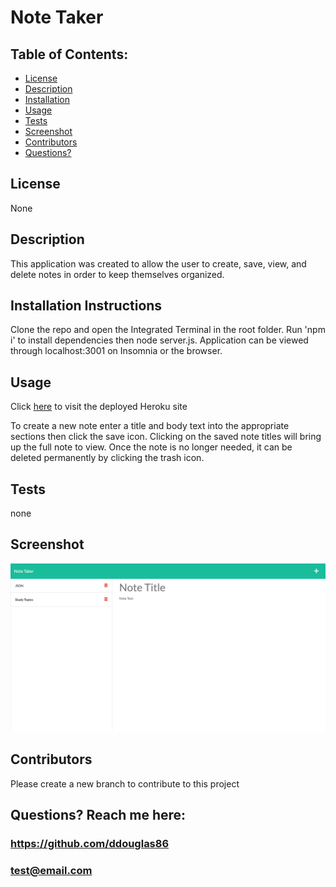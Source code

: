 # Note Taker
  ### 

  ## Table of Contents:
  - [License](#license)
  - [Description](#description)
  - [Installation](#installation)
  - [Usage](#usage)
  - [Tests](#tests)
  - [Screenshot](#screenshot)
  - [Contributors](#contributors)
  - [Questions?](#questions)

  ## License
  None

  ## Description
  This application was created to allow the user to create, save, view, and delete notes in order to keep themselves organized. 

  ## Installation Instructions
  Clone the repo and open the Integrated Terminal in the root folder. Run 'npm i' to install dependencies then node server.js. Application can be viewed through localhost:3001 on Insomnia or the browser.

  ## Usage
  Click [here](https://rune-of-requirement.herokuapp.com/) to visit the deployed Heroku site

  To create a new note enter a title and body text into the appropriate sections then click the save icon. Clicking on the saved note titles will bring up the full note to view. Once the note is no longer needed, it can be deleted permanently by clicking the trash icon.

  ## Tests
  none

  ## Screenshot
  ![Image](./assets/Note-Taker.png)

  ## Contributors
 Please create a new branch to contribute to this project

  ## Questions? Reach me here:
  ### https://github.com/ddouglas86
  ### test@email.com
